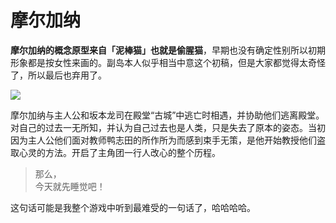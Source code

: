 # 摩尔加纳

**摩尔加纳的概念原型来自「泥棒猫」也就是偷腥猫**，早期也没有确定性别所以初期形象都是按女性来画的。副岛本人似乎相当中意这个初稿，但是大家都觉得太奇怪了，所以最后也弃用了。

![](https://pic1.zhimg.com/80/v2-85d763c1eeed0b8d540bc97ff7ae611c_720w.jpg)

摩尔加纳与主人公和坂本龙司在殿堂“古城”中逃亡时相遇，并协助他们逃离殿堂。对自己的过去一无所知，并认为自己过去也是人类，只是失去了原本的姿态。当初因为主人公他们面对教师鸭志田的所作所为而感到束手无策，是他开始教授他们盗取心灵的方法。开启了主角团一行人改心的整个历程。

> 那么，  
> 今天就先睡觉吧！

这句话可能是我整个游戏中听到最难受的一句话了，哈哈哈哈。

